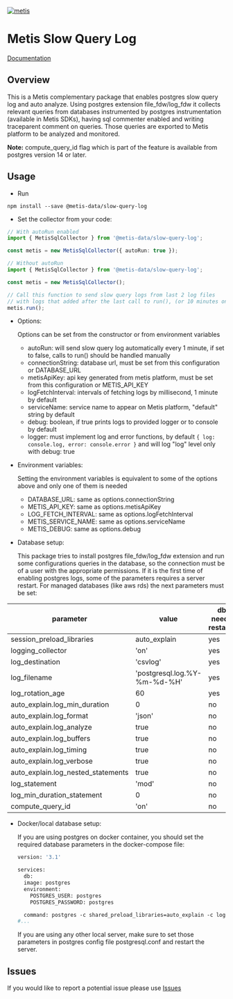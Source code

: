 [![metis](https://static-asserts-public.s3.eu-central-1.amazonaws.com/metis-min-logo.png)](https://www.metisdata.io/)

# Metis Slow Query Log 

[Documentation](https://docs.metisdata.io)

## Overview

This is a Metis complementary package that enables postgres slow query log and auto analyze.
Using postgres extension file_fdw/log_fdw it collects relevant queries from databases instrumented by postgres instrumentation 
(available in Metis SDKs), having sql commenter enabled and writing traceparent comment on queries.
Those queries are exported to Metis platform to be analyzed and monitored.

**Note:** compute_query_id flag which is part of the feature is available from postgres version 14 or later.


## Usage

- Run
```shell
npm install --save @metis-data/slow-query-log
```


- Set the collector from your code:
```typescript
// With autoRun enabled
import { MetisSqlCollector } from '@metis-data/slow-query-log';

const metis = new MetisSqlCollector({ autoRun: true });
```

```typescript
// Without autoRun
import { MetisSqlCollector } from '@metis-data/slow-query-log';

const metis = new MetisSqlCollector();

// Call this function to send slow query logs from last 2 log files 
// with logs that added after the last call to run(), (or 10 minutes on first call)
metis.run();
```

- Options: 

    Options can be set from the constructor or from environment variables
    - autoRun: will send slow query log automatically every 1 minute, if set to false, calls to run() should be handled manually
    - connectionString: database url, must be set from this configuration or DATABASE_URL
    - metisApiKey: api key generated from metis platform, must be set from this configuration or METIS_API_KEY
    - logFetchInterval: intervals of fetching logs by millisecond, 1 minute by default
    - serviceName: service name to appear on Metis platform, "default" string by default 
    - debug: boolean, if true prints logs to provided logger or to console by default
    - logger: must implement log and error functions, by default ```{ log: console.log, error: console.error }``` 
      and will log "log" level only with debug: true

- Environment variables:

    Setting the environment variables is equivalent to some of the options above and only one of them is needed
    - DATABASE_URL: same as options.connectionString
    - METIS_API_KEY: same as options.metisApiKey
    - LOG_FETCH_INTERVAL: same as options.logFetchInterval
    - METIS_SERVICE_NAME: same as options.serviceName
    - METIS_DEBUG: same as options.debug

- Database setup:

    This package tries to install postgres file_fdw/log_fdw extension and run some configurations queries in the database, so the
    connection must be of a user with the appropriate permissions.
    If it is the first time of enabling postgres logs, some of the parameters requires a server restart.
    For managed databases (like aws rds) the next parameters must be set: 

| parameter                          | value                            | db needs restart? |
|------------------------------------|----------------------------------|-------------------|
| session_preload_libraries          | auto_explain                     | yes               |
| logging_collector                  | 'on'                             | yes               |
| log_destination                    | 'csvlog'                         | yes               |
| log_filename                       | 'postgresql.log.%Y-%m-%d-%H'     | yes               |
| log_rotation_age                   | 60                               | yes               |
| auto_explain.log_min_duration      | 0                                | no                |
| auto_explain.log_format            | 'json'                           | no                |
| auto_explain.log_analyze           | true                             | no                |
| auto_explain.log_buffers           | true                             | no                |
| auto_explain.log_timing            | true                             | no                |
| auto_explain.log_verbose           | true                             | no                |
| auto_explain.log_nested_statements | true                             | no                |
| log_statement                      | 'mod'                            | no                |
| log_min_duration_statement         | 0                                | no                |
| compute_query_id                   | 'on'                             | no                |

- Docker/local database setup:

    If you are using postgres on docker container, you should set the required database parameters in the docker-compose file:
    ```dockerfile
    version: '3.1'

    services:
      db:
      image: postgres
      environment:
        POSTGRES_USER: postgres
        POSTGRES_PASSWORD: postgres

      command: postgres -c shared_preload_libraries=auto_explain -c logging_collector=on -c log_destination=csvlog -c log_filename=postgresql.log.%Y-%m-%d-%H -c log_rotation_age=60
    #...
    ```

    If you are using any other local server, make sure to set those parameters in postgres config file postgresql.conf and restart the server.

## Issues
If you would like to report a potential issue please use [Issues](https://github.com/metis-data/slow-query-log/issues)